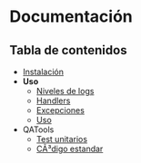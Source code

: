 Documentación
=============

Tabla de contenidos
-------------------

* [Instalación](instalacion.md)
* __Uso__
    * [Niveles de logs](uso_levels.md)
    * [Handlers](uso_handlers.md)
    * [Excepciones](uso_excepciones.md)
    * [Uso](uso_uso.md)
* QATools
    * [Test unitarios](phpunit.md)
    * [CÃ³digo estandar](phpcs.md)
